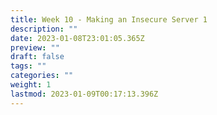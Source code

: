 ```yaml
---
title: Week 10 - Making an Insecure Server 1
description: ""
date: 2023-01-08T23:01:05.365Z
preview: ""
draft: false
tags: ""
categories: ""
weight: 1
lastmod: 2023-01-09T00:17:13.396Z
---
```

